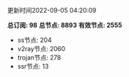 更新时间2022-09-05 04:20:09

**总订阅: 98**
**总节点: 8893**
**有效节点: 2555**
- ss节点: 204
- v2ray节点: 2060
- trojan节点: 278
- ssr节点: 13
